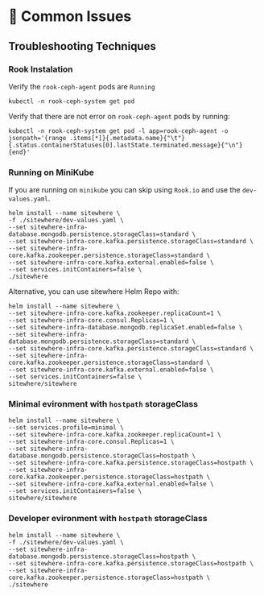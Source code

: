 # :book: Common Issues

<Seo/>

## Troubleshooting Techniques

### Rook Instalation

Verify the `rook-ceph-agent` pods are `Running`

```console
kubectl -n rook-ceph-system get pod
```

Verify that there are not error on `rook-ceph-agent` pods by running:

```console
kubectl -n rook-ceph-system get pod -l app=rook-ceph-agent -o jsonpath='{range .items[*]}{.metadata.name}{"\t"}{.status.containerStatuses[0].lastState.terminated.message}{"\n"}{end}'
```

### Running on MiniKube

If you are running on `minikube` you can skip using `Rook.io`
and use the `dev-values.yaml`.

```console
helm install --name sitewhere \
-f ./sitewhere/dev-values.yaml \
--set sitewhere-infra-database.mongodb.persistence.storageClass=standard \
--set sitewhere-infra-core.kafka.persistence.storageClass=standard \
--set sitewhere-infra-core.kafka.zookeeper.persistence.storageClass=standard \
--set sitewhere-infra-core.kafka.external.enabled=false \
--set services.initContainers=false \
./sitewhere
```

Alternative, you can use sitewhere Helm Repo with:

```console
helm install --name sitewhere \
--set sitewhere-infra-core.kafka.zookeeper.replicaCount=1 \
--set sitewhere-infra-core.consul.Replicas=1 \
--set sitewhere-infra-database.mongodb.replicaSet.enabled=false \
--set sitewhere-infra-database.mongodb.persistence.storageClass=standard \
--set sitewhere-infra-core.kafka.persistence.storageClass=standard \
--set sitewhere-infra-core.kafka.zookeeper.persistence.storageClass=standard \
--set sitewhere-infra-core.kafka.external.enabled=false \
--set services.initContainers=false \
sitewhere/sitewhere
```

### Minimal evironment with `hostpath` storageClass

```console
helm install --name sitewhere \
--set services.profile=minimal \
--set sitewhere-infra-core.kafka.zookeeper.replicaCount=1 \
--set sitewhere-infra-core.consul.Replicas=1 \
--set sitewhere-infra-database.mongodb.persistence.storageClass=hostpath \
--set sitewhere-infra-core.kafka.persistence.storageClass=hostpath \
--set sitewhere-infra-core.kafka.zookeeper.persistence.storageClass=hostpath \
--set sitewhere-infra-core.kafka.external.enabled=false \
--set services.initContainers=false \
sitewhere/sitewhere
```

### Developer evironment with `hostpath` storageClass 

```console
helm install --name sitewhere \
-f ./sitewhere/dev-values.yaml \
--set sitewhere-infra-database.mongodb.persistence.storageClass=hostpath \
--set sitewhere-infra-core.kafka.persistence.storageClass=hostpath \
--set sitewhere-infra-core.kafka.zookeeper.persistence.storageClass=hostpath \
./sitewhere
```